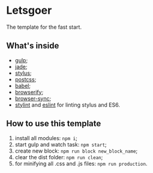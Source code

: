 # Letsgoer
The template for the fast start. 

## What's inside
* [gulp](https://gulpjs.com/);
* [jade](https://pugjs.org/api/getting-started.html);
* [stylus](http://stylus-lang.com/);
* [postcss](http://postcss.org/);
* [babel](http://babeljs.io/);
* [browserify](http://browserify.org/);
* [browser-sync](https://www.browsersync.io/);
* [stylint](https://www.npmjs.com/package/stylint) and [eslint](https://eslint.org/) for linting stylus and ES6.

## How to use this template
1. install all modules: `npm i`;
2. start gulp and watch task: `npm start`;
3. create new block: `npm run block new_block_name`;
4. clear the dist folder: `npm run clean`;
5. for minifying all .css and .js files: `npm run production`.
